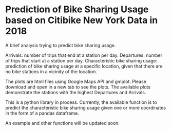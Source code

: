 # Prediction of Bike Sharing Usage based on Citibike New York Data in 2018

A brief analysis trying to predict bike sharing usage.

Arrivals: number of trips that end at a station per day. 
Departures: number of trips that start at a station per day. 
Characteristic bike sharing usage: prediction of bike sharing usage at a specific location, given that there are no bike stations in a vicinity of the location.

The plots are html files using Google Maps API and gmplot. Please download and open in a new tab to see the plots. The available plots demonstrate the stations with the highest Departures and Arrivals. 

This is a python library in process. Currently, the available function is to predict the characteristic bike sharing usage given one or more coordinates in the form of a pandas dataframe.

An example and other functions will be updated soon.
